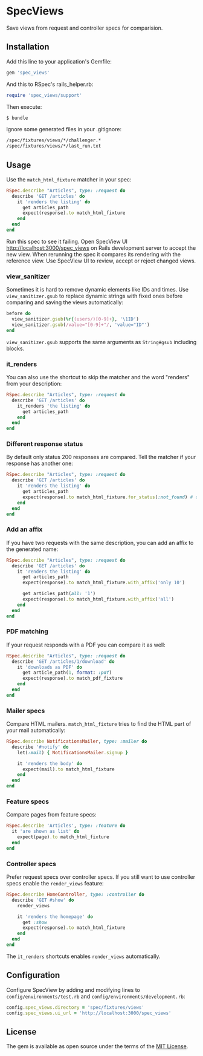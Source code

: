# SpecViews
Save views from request and controller specs for comparision.

## Installation
Add this line to your application's Gemfile:

```ruby
gem 'spec_views'
```

And this to RSpec's rails_helper.rb:
```ruby
require 'spec_views/support'
```

Then execute:
```bash
$ bundle
```

Ignore some generated files in your .gitignore:
```bash
/spec/fixtures/views/*/challenger.*
/spec/fixtures/views/*/last_run.txt
```

## Usage
Use the `match_html_fixture` matcher in your spec:

```ruby
RSpec.describe "Articles", type: :request do
  describe 'GET /articles' do
    it 'renders the listing' do
      get articles_path
      expect(response).to match_html_fixture
    end
  end
end
```

Run this spec to see it failing. Open SpecView UI [http://localhost:3000/spec_views](http://localhost:3000/spec_views) on Rails development server to accept the new view. When rerunning the spec it compares its rendering with the reference view. Use SpecView UI to review, accept or reject changed views.

### view_sanitizer
Sometimes it is hard to remove dynamic elements like IDs and times. Use `view_sanitizer.gsub` to replace dynamic strings with fixed ones before comparing and saving the views automatically:

```ruby
before do
  view_sanitizer.gsub(%r{(users/)[0-9]+}, '\1ID')
  view_sanitizer.gsub(/value="[0-9]+"/, 'value="ID"')
end
```

`view_sanitizer.gsub` supports the same arguments as `String#gsub` including blocks.

### it_renders
You can also use the shortcut to skip the matcher and the word "renders" from your description:

```ruby
RSpec.describe "Articles", type: :request do
  describe 'GET /articles' do
    it_renders 'the listing' do
      get articles_path
    end
  end
end
```

### Different response status
By default only status 200 responses are compared. Tell the matcher if your response has another one:

```ruby
RSpec.describe "Articles", type: :request do
  describe 'GET /articles' do
    it 'renders the listing' do
      get articles_path
      expect(response).to match_html_fixture.for_status(:not_found) # or 404
    end
  end
end
```

### Add an affix
If you have two requests with the same description, you can add an affix to the generated name:

```ruby
RSpec.describe "Articles", type: :request do
  describe 'GET /articles' do
    it 'renders the listing' do
      get articles_path
      expect(response).to match_html_fixture.with_affix('only 10')

      get articles_path(all: '1')
      expect(response).to match_html_fixture.with_affix('all')
    end
  end
end
```

### PDF matching
If your request responds with a PDF you can compare it as well:

```ruby
RSpec.describe "Articles", type: :request do
  describe 'GET /articles/1/download' do
    it 'downloads as PDF' do
      get article_path(1, format: :pdf)
      expect(response).to match_pdf_fixture
    end
  end
end
```

### Mailer specs
Compare HTML mailers. `match_html_fixture` tries to find the HTML part of your mail automatically:

```ruby
RSpec.describe NotificationsMailer, type: :mailer do
  describe '#notify' do
    let(:mail) { NotificationsMailer.signup }

    it 'renders the body' do
      expect(mail).to match_html_fixture
    end
  end
end
```

### Feature specs
Compare pages from feature specs:

```ruby
RSpec.describe 'Articles', type: :feature do
  it 'are shown as list' do
    expect(page).to match_html_fixture
  end
end
```

### Controller specs
Prefer request specs over controller specs. If you still want to use controller specs enable the `render_views` feature:

```ruby
RSpec.describe HomeController, type: :controller do
  describe 'GET #show' do
    render_views

    it 'renders the homepage' do
      get :show
      expect(response).to match_html_fixture
    end
  end
end
```

The `it_renders` shortcuts enables `render_views` automatically.

## Configuration
Configure SpecView by adding and modifying lines to `config/environments/test.rb` and `config/environments/development.rb`:

```ruby
config.spec_views.directory = 'spec/fixtures/views'
config.spec_views.ui_url = 'http://localhost:3000/spec_views'
```

## License
The gem is available as open source under the terms of the [MIT License](https://opensource.org/licenses/MIT).
